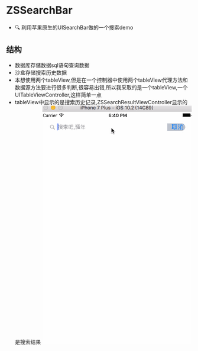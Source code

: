 # ZSSearchBar
- 🔍 利用苹果原生的UISearchBar做的一个搜索demo
 ## 结构
* 数据库存储数据sql语句查询数据
* 沙盒存储搜索历史数据
* 本想使用两个tableView,但是在一个控制器中使用两个tableView代理方法和数据源方法要进行很多判断,很容易出错,所以我采取的是一个tableView,一个UITableViewController,这样简单一点
* tableView中显示的是搜索历史记录,ZSSearchResultViewController显示的是搜索结果
 ![image](https://github.com/losedMemory/ZSSearchBar/blob/master/searchBar.gif)

